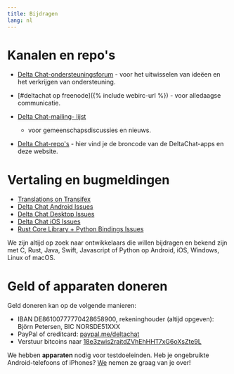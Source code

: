 ```yaml
---
title: Bijdragen
lang: nl
---
```


# Kanalen en repo's

- [Delta Chat-ondersteuningsforum](https://support.delta.chat) - voor het uitwisselen van
  ideëen en het verkrijgen van ondersteuning.

- [#deltachat op freenode]({% include webirc-url %}) - voor alledaagse communicatie.

- [Delta Chat-mailing-
  lijst](https://lists.codespeak.net/postorius/lists/delta.codespeak.net/) 
  - voor gemeenschapsdiscussies en nieuws.

- [Delta Chat-repo's](https://github.com/deltachat/) - hier vind je 
  de broncode van de DeltaChat-apps en deze website.

# Vertaling en bugmeldingen 

- [Translations on Transifex](https://www.transifex.com/delta-chat/public/)
- [Delta Chat Android Issues](https://github.com/deltachat/deltachat-android/issues)
- [Delta Chat Desktop Issues](https://github.com/deltachat/deltachat-desktop/issues)
- [Delta Chat iOS Issues](https://github.com/deltachat/deltachat-ios/issues)
- [Rust Core Library + Python Bindings Issues](https://github.com/deltachat/deltachat-core-rust/issues)

We zijn altijd op zoek naar ontwikkelaars die willen bijdragen en bekend zijn met 
C, Rust, Java, Swift, Javascript of Python op Android, iOS, Windows, Linux of macOS.


# Geld of apparaten doneren

Geld doneren kan op de volgende manieren:

- IBAN DE86100777770428658900, rekeninghouder (altijd opgeven): Björn Petersen, BIC NORSDE51XXX
- PayPal of creditcard: [paypal.me/deltachat](https://paypal.me/deltachat/20)
- Verstuur bitcoins naar [18e3zwis2raitdZVhEhHHT7xG6oXsZte9L](bitcoin:18e3zwis2raitdZVhEhHHT7xG6oXsZte9L)

We hebben **apparaten** nodig voor testdoeleinden. Heb je ongebruikte Android-telefoons of iPhones?
[We](imprint) nemen ze graag van je over!
